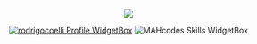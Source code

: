 <!--
**rodrigocoelli/rodrigocoelli** is a ✨ _special_ ✨ repository because its `README.md` (this file) appears on your GitHub profile.

Here are some ideas to get you started:

- 🔭 I’m currently working on ...
- 🌱 I’m currently learning ...
- 👯 I’m looking to collaborate on ...
- 🤔 I’m looking for help with ...
- 💬 Ask me about ...
- 📫 How to reach me: ...
- 😄 Pronouns: ...
- ⚡ Fun fact: ...
-->
<div align="center">
<img src="https://readme-typing-svg.demolab.com/?font=Poppins&pause=1000&duration=4000&color=00C6FF&center=true&width=435&repeat=false&lines=%F0%9F%91%8B+Hey%2C+it%27s+Rodrigo%20Coelli!+%F0%9F%91%8B" />

<a href="https://github.com/rodrigocoelli"><img src="https://github-widgetbox.vercel.app/api/profile?username=rodrigocoelli&amp;theme=darkmode&amp;data=followers,repositories,stars,commits" alt="rodrigocoelli Profile WidgetBox"></a>
<img src="https://github-widgetbox.vercel.app/api/skills?languages=html,css,sass,tailwind,js,ts,react,next,go,git,firebase,linux,bash,lua&amp;theme=darkmode" alt="MAHcodes Skills WidgetBox">
